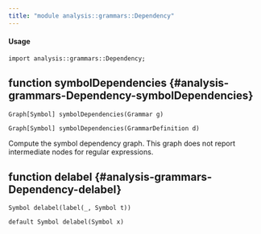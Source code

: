 ```yaml
---
title: "module analysis::grammars::Dependency"
---
```


#### Usage

`import analysis::grammars::Dependency;`


## function symbolDependencies {#analysis-grammars-Dependency-symbolDependencies}

```rascal
Graph[Symbol] symbolDependencies(Grammar g)

Graph[Symbol] symbolDependencies(GrammarDefinition d)

```


  Compute the symbol dependency graph. This graph does not report intermediate nodes
  for regular expressions.

## function delabel {#analysis-grammars-Dependency-delabel}

```rascal
Symbol delabel(label(_, Symbol t))

default Symbol delabel(Symbol x)

```

